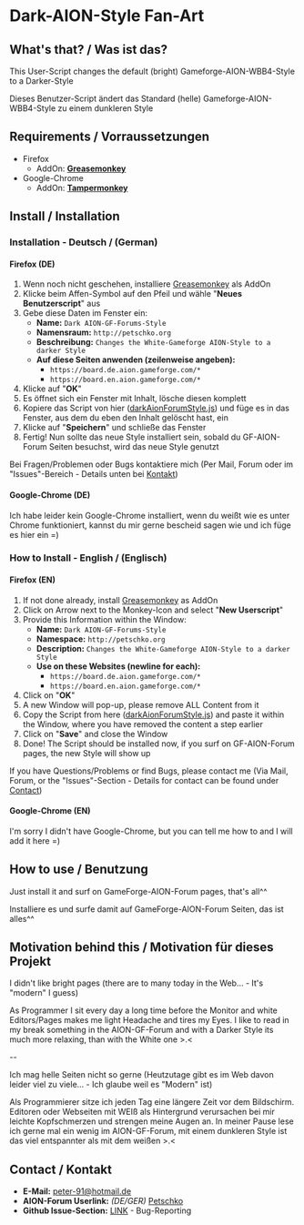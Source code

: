 # Dark-AION-Style Fan-Art
## What's that? / Was ist das?

This User-Script changes the default (bright) Gameforge-AION-WBB4-Style to a Darker-Style

Dieses Benutzer-Script ändert das Standard (helle) Gameforge-AION-WBB4-Style zu einem dunkleren Style

## Requirements / Vorraussetzungen
- Firefox
  - AddOn: **[Greasemonkey](https://addons.mozilla.org/de/firefox/addon/greasemonkey/)**
- Google-Chrome
  - AddOn: **[Tampermonkey](https://chrome.google.com/webstore/detail/tampermonkey/dhdgffkkebhmkfjojejmpbldmpobfkfo)**

## Install / Installation

### Installation - Deutsch / (German)

#### Firefox (DE)

1. Wenn noch nicht geschehen, installiere [Greasemonkey](https://addons.mozilla.org/de/firefox/addon/greasemonkey/) als AddOn
2. Klicke beim Affen-Symbol auf den Pfeil und wähle "**Neues Benutzerscript**" aus
3. Gebe diese Daten im Fenster ein:
   - **Name:** `Dark AION-GF-Forums-Style`
   - **Namensraum:** `http://petschko.org`
   - **Beschreibung:** `Changes the White-Gameforge AION-Style to a darker Style`
   - **Auf diese Seiten anwenden (zeilenweise angeben):**
     - `https://board.de.aion.gameforge.com/*`
     - `https://board.en.aion.gameforge.com/*`
4. Klicke auf "**OK**"
5. Es öffnet sich ein Fenster mit Inhalt, lösche diesen komplett
6. Kopiere das Script von hier ([darkAionForumStyle.js](https://github.com/Petschko/AionDarkForumsStyle/blob/master/darkAionForumStyle.js))
und füge es in das Fenster, aus dem du eben den Inhalt gelöscht hast, ein
7. Klicke auf "**Speichern**" und schließe das Fenster
8. Fertig! Nun sollte das neue Style installiert sein, sobald du GF-AION-Forum Seiten besuchst, wird das neue Style genutzt

Bei Fragen/Problemen oder Bugs kontaktiere mich (Per Mail, Forum oder im "Issues"-Bereich -
Details unten bei [Kontakt](#contact--kontakt))

#### Google-Chrome (DE)

Ich habe leider kein Google-Chrome installiert, wenn du weißt wie es unter Chrome funktioniert,
kannst du mir gerne bescheid sagen wie und ich füge es hier ein =)

### How to Install - English / (Englisch)

#### Firefox (EN)

1. If not done already, install [Greasemonkey](https://addons.mozilla.org/de/firefox/addon/greasemonkey/) as AddOn
2. Click on Arrow next to the Monkey-Icon and select "**New Userscript**"
3. Provide this Information within the Window:
   - **Name:** `Dark AION-GF-Forums-Style`
   - **Namespace:** `http://petschko.org`
   - **Description:** `Changes the White-Gameforge AION-Style to a darker Style`
   - **Use on these Websites (newline for each):**
     - `https://board.de.aion.gameforge.com/*`
     - `https://board.en.aion.gameforge.com/*`
4. Click on "**OK**"
5. A new Window will pop-up, please remove ALL Content from it
6. Copy the Script from here ([darkAionForumStyle.js](https://github.com/Petschko/AionDarkForumsStyle/blob/master/darkAionForumStyle.js))
and paste it within the Window, where you have removed the content a step earlier
7. Click on "**Save**" and close the Window
8. Done! The Script should be installed now, if you surf on GF-AION-Forum pages, the new Style will show up

If you have Questions/Problems or find Bugs, please contact me (Via Mail, Forum, or the "Issues"-Section -
Details for contact can be found under [Contact](#contact--kontakt))

#### Google-Chrome (EN)

I'm sorry I didn't have Google-Chrome, but you can tell me how to and I will add it here =)

## How to use / Benutzung

Just install it and surf on GameForge-AION-Forum pages, that's all^^

Installiere es und surfe damit auf GameForge-AION-Forum Seiten, das ist alles^^

## Motivation behind this / Motivation für dieses Projekt

I didn't like bright pages (there are to many today in the Web... - It's "modern" I guess)

As Programmer I sit every day a long time before the Monitor and white Editors/Pages makes me light Headache and tires my Eyes.
I like to read in my break something in the AION-GF-Forum and with a Darker Style its much more relaxing, than with the White one >.<

--

Ich mag helle Seiten nicht so gerne (Heutzutage gibt es im Web davon leider viel zu viele... - Ich glaube weil es "Modern" ist)

Als Programmierer sitze ich jeden Tag eine längere Zeit vor dem Bildschirm.
Editoren oder Webseiten mit WEIß als Hintergrund verursachen bei mir leichte Kopfschmerzen und strengen meine Augen an.
In meiner Pause lese ich gerne mal ein wenig im AION-GF-Forum, mit einem dunkleren Style ist das viel entspannter als mit dem weißen >.<

## Contact / Kontakt

- **E-Mail:** peter-91@hotmail.de
- **AION-Forum Userlink:** _(DE/GER)_ [Petschko](https://board.de.aion.gameforge.com/index.php/User/39379-Petschko/)
- **Github Issue-Section:** [LINK](https://github.com/Petschko/AionDarkForumsStyle/issues) - Bug-Reporting
